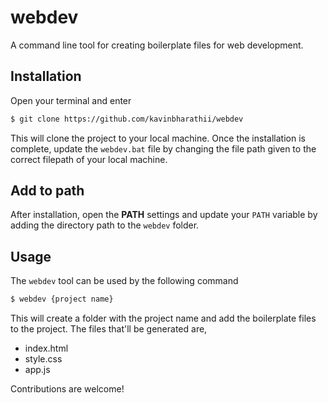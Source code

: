 # webdev
A command line tool for creating boilerplate files for web development.

## Installation

Open your terminal and enter
```bash
$ git clone https://github.com/kavinbharathii/webdev
```
This will clone the project to your local machine. Once the installation is complete, update the `webdev.bat` file by changing the file path given to the correct 
filepath of your local machine.

## Add to path
After installation, open the **PATH** settings and update your `PATH` variable by adding the directory path to the `webdev` folder.

## Usage

The `webdev` tool can be used by the following command
```bash
$ webdev {project name}
```
This will create a folder with the project name and add the boilerplate files to the project. The files that'll be generated are,
- index.html
- style.css
- app.js

Contributions are welcome!
